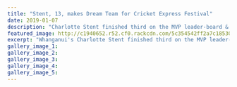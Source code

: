 ```yaml
---
title: "Stent, 13, makes Dream Team for Cricket Express Festival"
date: 2019-01-07
description: "Charlotte Stent finished third on the MVP leader-board & was named on the Cricket Express Festival of Cricket dream team..."
featured_image: http://c1940652.r52.cf0.rackcdn.com/5c354542ff2a7c18530003e9/Charlotte-Stent-cricket-5-jan-2019.jpg
excerpt: "Whanganui's Charlotte Stent finished third on the MVP leader-board and was named on the Cricket Express Festival of Cricket dream team."
gallery_image_1: 
gallery_image_2: 
gallery_image_3: 
gallery_image_4: 
gallery_image_5: 
---
```

